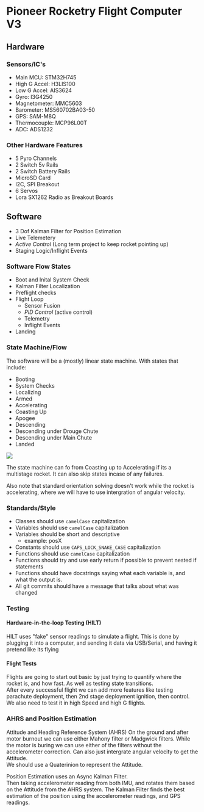 # Pioneer Rocketry Flight Computer V3

## Hardware

### Sensors/IC's
- Main MCU: STM32H745
- High G Accel: H3LIS100
- Low G Accel: AIS3624
- Gyro: I3G4250
- Magnetometer: MMC5603
- Barometer: MS560702BA03-50
- GPS: SAM-M8Q
- Thermocouple: MCP96L00T
- ADC: ADS1232

### Other Hardware Features
- 5 Pyro Channels
- 2 Switch 5v Rails
- 2 Switch Battery Rails
- MicroSD Card
- I2C, SPI Breakout
- 6 Servos
- Lora SX1262 Radio as Breakout Boards

## Software
- 3 Dof Kalman Filter for Position Estimation
- Live Telemetery
- *Active Control* (Long term project to keep rocket pointing up)
- Staging Logic/Inflight Events

### Software Flow States
- Boot and Inital System Check
- Kalman Filter Localization
- Preflight checks
- Flight Loop
    - Sensor Fusion
    - *PID Control* (active control)
    - Telemetry
    - Inflight Events
- Landing

### State Machine/Flow
The software will be a (mostly) linear state machine.
With states that include:
- Booting
- System Checks
- Localizing
- Armed
- Accelerating
- Coasting Up
- Apogee
- Descending
- Descending under Drouge Chute
- Descending under Main Chute
- Landed

![](https://www.plantuml.com/plantuml/png/PP6zZXiX4CTxdcBgIASexHRHNJxIv2n5IReenHZ6kyWiMCDGE4-VdGKZjDTuuF_nyw1zpe8iPGtcpxk_yFJq4Jwb93xEfasOuDSz2wsx0ULckhE5FozahzdKqPDDRRBcNfF5uF-XWeVp1Dynh1ZXcmz2t6FYKpHZK1all98p--y4NmDPuHIzpO1CrGIC3fZGtK4INCBTrFZUjfO2CUvl6oyJ_5u8EDah2VYDDdZlDuRcUw6_Es7UIO_31ASaYM713EV2aHoa8hgGCidBGWnPS5R0bhEjfulYBSr4fhEEwnwScgvZWXTvA4tIp1VAbgBJRZ--UUW5Gr3c6UrLro1aMSnGs4cSoam7yOG-7gHNZ8wSgV49VlP_APlE80ir5Fn0HhiK8TFIdLYl0qtLmzO3JzsHflUXNCTOru_JtCSNsHeV836iYGbko9BDCqLNrl0V)

[comment]: <> (Drawing made in PlantULM https://plantuml.com)

<div hidden>
@startuml

[*] --> Booting
Booting : System Boot up

Booting -> Checks
Checks: System Checks

Checks -> Localizaing
Localizaing: Kalman Filter Localization

Localizaing -> Armed
Armed: Electronics are Armed and ready to fly

Armed -> Accelerating
Accelerating: The rocket is accelerating/flying

Accelerating -> Coasting
Coasting: Motor has burned out and is either staging or coasting to apogee

Coasting -> Accelerating

Coasting -> Apogee
Apogee: At Apogee

Apogee -> Descending
Descending: The rocket is falling back to earth

Descending -> Drouge
Descending -> Main
Descending -> Landed
Drouge: Rocket is under the Drouge Parachute

Drouge -> Main
Drouge -> Landed
Main: The rocket is under the Main Parachute

Main -> Landed
Landed: The rocket has Landed either in 1 or more parts

@enduml
</div>

The state machine can fo from Coasting up to Accelerating if its a multistage rocket. It can also skip states incase of any failures.

Also note that standard orientation solving doesn't work while the rocket is accelerating, where we will have to use intergration of angular velocity.


### Standards/Style
- Classes should use `camelCase` capitalization
- Variables should use `camelCase` capitalization
- Variables should be short and descriptive
    - example: posX
- Constants should use `CAPS_LOCK_SNAKE_CASE` capitalization
- Functions should use `camelCase` capitalization
- Functions should try and use early return if possible to prevent nested if statements
- Functions should have docstrings saying what each variable is, and what the output is.
- All git commits should have a message that talks about what was changed

### Testing

#### Hardware-in-the-loop Testing (HILT)
HILT uses "fake" sensor readings to simulate a flight.
This is done by plugging it into a computer, and sending it data via USB/Serial, and having it pretend like its flying

#### Flight Tests
Flights are going to start out basic by just trying to quantify where the rocket is, and how fast. As well as testing state transitions. \
After every successful flight we can add more features like testing parachute deployment, then 2nd stage deployment ignition, then control. \
We also need to test it in high Speed and high G flights.


### AHRS and Position Estimation
Attitude and Heading Reference System (AHRS) On the ground and after motor burnout we can use either Mahony filter or Madgwick filters. While the motor is buring we can use either of the filters without the accelerometer correction. Can also just intergrate angular velocity to get the Attitude.\
We should use a Quaterinion to represent the Attitude.

Position Estimation uses an Async Kalman Filter. \
Then taking accelerometer reading from both IMU, and rotates them based on the Attitude from the AHRS system.
The Kalman Filter finds the best estimation of the position using the accelerometer readings, and GPS readings.